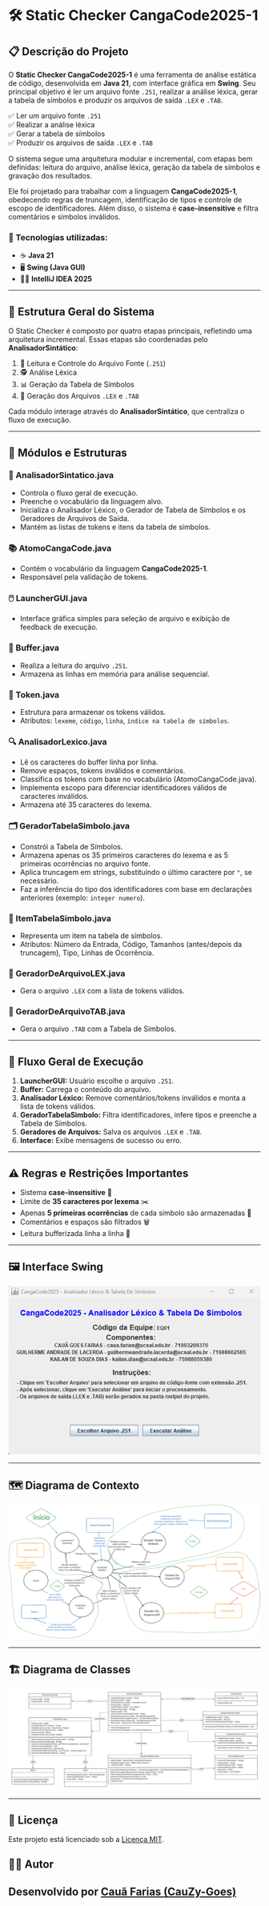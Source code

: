 # 🛠️ Static Checker CangaCode2025-1

## 📋 Descrição do Projeto

O **Static Checker CangaCode2025-1** é uma ferramenta de análise estática de código, desenvolvida em **Java 21**, com interface gráfica em **Swing**. Seu principal objetivo é ler um arquivo fonte `.251`, realizar a análise léxica, gerar a tabela de símbolos e produzir os arquivos de saída `.LEX` e `.TAB`. 


✅ Ler um arquivo fonte `.251`  
✅ Realizar a análise léxica  
✅ Gerar a tabela de símbolos  
✅ Produzir os arquivos de saída `.LEX` e `.TAB`

O sistema segue uma arquitetura modular e incremental, com etapas bem definidas: leitura do arquivo, análise léxica, geração da tabela de símbolos e gravação dos resultados. 

Ele foi projetado para trabalhar com a linguagem **CangaCode2025-1**, obedecendo regras de truncagem, identificação de tipos e controle de escopo de identificadores. Além disso, o sistema é **case-insensitive** e filtra comentários e símbolos inválidos.

### 🧰 Tecnologias utilizadas:

- ☕ **Java 21**
- 🖥️ **Swing (Java GUI)**
- 🧑‍💻 **IntelliJ IDEA 2025**

---

## 🧱 Estrutura Geral do Sistema

O Static Checker é composto por quatro etapas principais, refletindo uma arquitetura incremental. Essas etapas são coordenadas pelo **AnalisadorSintático**:

1. 📂 Leitura e Controle do Arquivo Fonte (`.251`)
2. 🕵️ Análise Léxica
3. 📊 Geração da Tabela de Símbolos
4. 📝 Geração dos Arquivos `.LEX` e `.TAB`

Cada módulo interage através do **AnalisadorSintático**, que centraliza o fluxo de execução.

---

## 📌 Módulos e Estruturas

### 🧠 AnalisadorSintatico.java
- Controla o fluxo geral de execução.
- Preenche o vocabulário da linguagem alvo.
- Inicializa o Analisador Léxico, o Gerador de Tabela de Símbolos e os Geradores de Arquivos de Saída.
- Mantém as listas de tokens e itens da tabela de símbolos.

### 📚 AtomoCangaCode.java
- Contém o vocabulário da linguagem **CangaCode2025-1**.
- Responsável pela validação de tokens.

### 🖱️ LauncherGUI.java
- Interface gráfica simples para seleção de arquivo e exibição de feedback de execução.

### 📑 Buffer.java
- Realiza a leitura do arquivo `.251`.
- Armazena as linhas em memória para análise sequencial.

### 🔖 Token.java
- Estrutura para armazenar os tokens válidos.
- Atributos: `lexeme`, `código`, `linha`, `índice na tabela de símbolos`.

### 🔍 AnalisadorLexico.java
- Lê os caracteres do buffer linha por linha.
- Remove espaços, tokens inválidos e comentários.
- Classifica os tokens com base no vocabulário (AtomoCangaCode.java).
- Implementa escopo para diferenciar identificadores válidos de caracteres inválidos.
- Armazena até 35 caracteres do lexema.

### 🗂️ GeradorTabelaSimbolo.java
- Constrói a Tabela de Símbolos.
- Armazena apenas os 35 primeiros caracteres do lexema e as 5 primeiras ocorrências no arquivo fonte.
- Aplica truncagem em strings, substituindo o último caractere por `"`, se necessário.
- Faz a inferência do tipo dos identificadores com base em declarações anteriores (exemplo: `integer numero`).

### 🧾 ItemTabelaSimbolo.java
- Representa um item na tabela de símbolos.
- Atributos: Número da Entrada, Código, Tamanhos (antes/depois da truncagem), Tipo, Linhas de Ocorrência.

### 📝 GeradorDeArquivoLEX.java
- Gera o arquivo `.LEX` com a lista de tokens válidos.

### 📝 GeradorDeArquivoTAB.java
- Gera o arquivo `.TAB` com a Tabela de Símbolos.

---

## 🚦 Fluxo Geral de Execução

1. **LauncherGUI:** Usuário escolhe o arquivo `.251`.
2. **Buffer:** Carrega o conteúdo do arquivo.
3. **Analisador Léxico:** Remove comentários/tokens inválidos e monta a lista de tokens válidos.
4. **GeradorTabelaSimbolo:** Filtra identificadores, infere tipos e preenche a Tabela de Símbolos.
5. **Geradores de Arquivos:** Salva os arquivos `.LEX` e `.TAB`.
6. **Interface:** Exibe mensagens de sucesso ou erro.

---

## ⚠️ Regras e Restrições Importantes

- Sistema **case-insensitive** 🔡
- Limite de **35 caracteres por lexema** ✂️
- Apenas **5 primeiras ocorrências** de cada símbolo são armazenadas 🧮
- Comentários e espaços são filtrados 🗑️
- Leitura bufferizada linha a linha 📖

---

## 🖼️ Interface Swing

![Interface](https://github.com/CauZy-Goes/Static_Checker_CangaCode/blob/main/imagens_static_checker/interface.png)

---

## 🗺️ Diagrama de Contexto

![Diagrama de Contexto](https://github.com/CauZy-Goes/Static_Checker_CangaCode/blob/main/imagens_static_checker/diagrama%20de%20contexto.png)

---

## 🏗️ Diagrama de Classes

![Diagrama de Classes](https://github.com/CauZy-Goes/Static_Checker_CangaCode/blob/main/imagens_static_checker/StaticChecker.png)

---


## 📄 Licença

Este projeto está licenciado sob a [Licença MIT](https://github.com/CauZy-Goes/Static_Checker_CangaCode/blob/main/LICENSE).

## 👨‍💻 Autor

Desenvolvido por [Cauã Farias (CauZy-Goes)](https://github.com/CauZy-Goes)  
---
